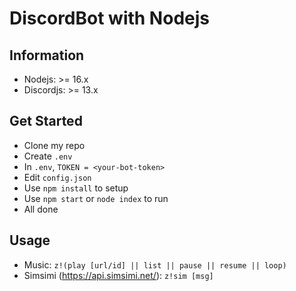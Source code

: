 # DiscordBot with Nodejs

## Information
- Nodejs: >= 16.x
- Discordjs: >= 13.x

## Get Started
- Clone my repo
- Create `.env`
- In `.env`, `TOKEN = <your-bot-token>`
- Edit `config.json`
- Use `npm install` to setup
- Use `npm start` or `node index` to run
- All done

## Usage
- Music: `z!(play [url/id] || list || pause || resume || loop)`
- Simsimi (https://api.simsimi.net/): `z!sim [msg]`
